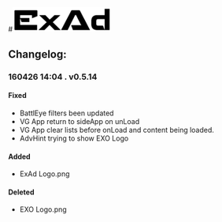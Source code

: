 #<img src="logo.png" alt="ExAd" width="200" />

## Changelog:  
### 160426 14:04 . v0.5.14  
#### Fixed  
* BattlEye filters been updated  
* VG App return to sideApp on unLoad  
* VG App clear lists before onLoad and content being loaded. 
* AdvHint trying to show EXO Logo  
  
#### Added
* ExAd Logo.png  
  
#### Deleted
* EXO Logo.png
